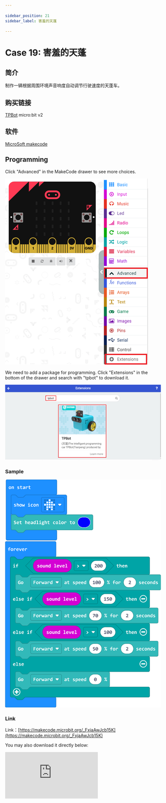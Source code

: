 ```yaml
---

sidebar_position: 21
sidebar_label: 害羞的天蓬

---
```


# Case 19: 害羞的天蓬

## 简介

制作一辆根据周围环境声音响度自动调节行驶速度的天蓬车。

## 购买链接

[TPBot](https://www.elecfreaks.com/tpbot.html)
micro:bit v2

## 软件

[MicroSoft makecode](https://makecode.microbit.org/#)


## Programming


 Click "Advanced" in the MakeCode drawer to see more choices.

![](./images/TPBot_tianpeng_case_01_02.png)

We need to add a package for programming. Click "Extensions" in the bottom of the drawer and search with "tpbot" to download it.

![](./images/TPBot_tianpeng_case_01_03.png)

### Sample



![](./images/TPBot_tianpeng_case_19_04.png)


### Link
Link：[https://makecode.microbit.org/_FxjaAwJcb15K](https://makecode.microbit.org/_FxjaAwJcb15K)

You may also download it directly below:

<div
    style={{
        position: 'relative',
        paddingBottom: '60%',
        overflow: 'hidden',
    }}
>
    <iframe
        src="https://makecode.microbit.org/_FxjaAwJcb15K"
        frameborder="0"
        sandbox="allow-popups allow-forms allow-scripts allow-same-origin"
        style={{
            position: 'absolute',
            width: '100%',
            height: '100%',
        }}
    />
</div>

### Conclusion

根据周围环境声音响度自动调节行驶速度的天蓬车。
